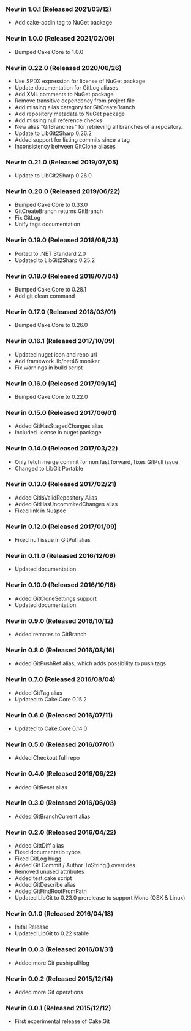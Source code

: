 ### New in 1.0.1 (Released 2021/03/12)

* Add cake-addin tag to NuGet package

### New in 1.0.0 (Released 2021/02/09)

* Bumped Cake.Core to 1.0.0

### New in 0.22.0 (Released 2020/06/26)

* Use SPDX expression for license of NuGet package
* Update documentation for GitLog aliases
* Add XML comments to NuGet package
* Remove transitive dependency from project file
* Add missing alias category for GitCreateBranch
* Add repository metadata to NuGet package
* Add missing null reference checks
* New alias "GitBranches" for retrieving all branches of a repository.
* Update to LibGit2Sharp 0.26.2
* Added support for listing commits since a tag
* Inconsistency between GitClone aliases

### New in 0.21.0 (Released 2019/07/05)

* Update to LibGit2Sharp 0.26.0

### New in 0.20.0 (Released 2019/06/22)

* Bumped Cake.Core to 0.33.0
* GitCreateBranch returns GitBranch
* Fix GitLog
* Unify tags documentation

### New in 0.19.0 (Released 2018/08/23)

* Ported to .NET Standard 2.0
* Updated to LibGit2Sharp 0.25.2

### New in 0.18.0 (Released 2018/07/04)

* Bumped Cake.Core to 0.28.1
* Add git clean command

### New in 0.17.0 (Released 2018/03/01)

* Bumped Cake.Core to 0.26.0

### New in 0.16.1 (Released 2017/10/09)

* Updated nuget icon and repo url
* Add framework lib/net46 moniker
* Fix warnings in build script

### New in 0.16.0 (Released 2017/09/14)

* Bumped Cake.Core to 0.22.0

### New in 0.15.0 (Released 2017/06/01)

* Added GitHasStagedChanges alias
* Included license in nuget package

### New in 0.14.0 (Released 2017/03/22)

* Only fetch merge commit for non fast forward, fixes GitPull issue
* Changed to LibGit Portable

### New in 0.13.0 (Released 2017/02/21)

* Added GitIsValidRepository Alias
* Added GitHasUncommitedChanges alias
* Fixed link in Nuspec

### New in 0.12.0 (Released 2017/01/09)

* Fixed null issue in GitPull alias

### New in 0.11.0 (Released 2016/12/09)

* Updated documentation

### New in 0.10.0 (Released 2016/10/16)

* Added GitCloneSettings support
* Updated documentation

### New in 0.9.0 (Released 2016/10/12)

* Added remotes to GitBranch

### New in 0.8.0 (Released 2016/08/16)

* Added GitPushRef alias, which adds possibility to push tags

### New in 0.7.0 (Released 2016/08/04)

* Added GitTag alias
* Updated to Cake.Core 0.15.2

### New in 0.6.0 (Released 2016/07/11)

* Updated to Cake.Core 0.14.0

### New in 0.5.0 (Released 2016/07/01)

* Added Checkout full repo

### New in 0.4.0 (Released 2016/06/22)

* Added GitReset alias

### New in 0.3.0 (Released 2016/06/03)

* Added GitBranchCurrent alias

### New in 0.2.0 (Released 2016/04/22)

* Added GittDiff alias
* Fixed documentatio typos
* Fixed GitLog bugg
* Added Git Commit / Author ToString() overrides
* Removed unused attributes
* Added test.cake script
* Added GitDescribe alias
* Added GitFindRootFromPath
* Updated LibGit to 0.23.0 prerelease to support Mono (OSX & Linux)

### New in 0.1.0 (Released 2016/04/18)

* Inital Release
* Updated LibGit to 0.22 stable

### New in 0.0.3 (Released 2016/01/31)

* Added more Git push/pull/log

### New in 0.0.2 (Released 2015/12/14)

* Added more Git operations

### New in 0.0.1 (Released 2015/12/12)

* First experimental release of Cake.Git